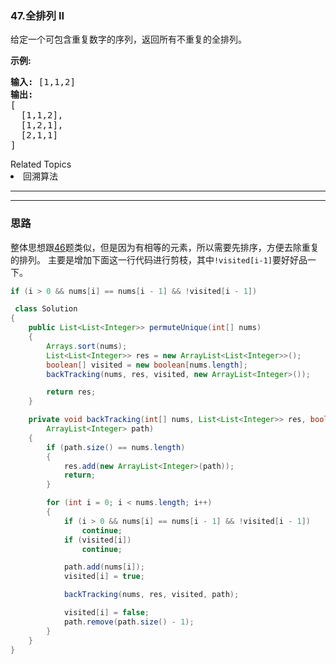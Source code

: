 ### 47.全排列 II
<p>给定一个可包含重复数字的序列，返回所有不重复的全排列。</p>

<p><strong>示例:</strong></p>

<pre><strong>输入:</strong> [1,1,2]
<strong>输出:</strong>
[
  [1,1,2],
  [1,2,1],
  [2,1,1]
]</pre>
<div><div>Related Topics</div><div><li>回溯算法</li></div></div>



---
---


### 思路
整体思想跟[46](./46.全排列.md)题类似，但是因为有相等的元素，所以需要先排序，方便去除重复的排列。
主要是增加下面这一行代码进行剪枝，其中`!visited[i-1]`要好好品一下。
``` java
if (i > 0 && nums[i] == nums[i - 1] && !visited[i - 1])
```
``` java
 class Solution
{
    public List<List<Integer>> permuteUnique(int[] nums)
    {
        Arrays.sort(nums);
        List<List<Integer>> res = new ArrayList<List<Integer>>();
        boolean[] visited = new boolean[nums.length];
        backTracking(nums, res, visited, new ArrayList<Integer>());

        return res;
    }

    private void backTracking(int[] nums, List<List<Integer>> res, boolean[] visited,
        ArrayList<Integer> path)
    {
        if (path.size() == nums.length)
        {
            res.add(new ArrayList<Integer>(path));
            return;
        }

        for (int i = 0; i < nums.length; i++)
        {
            if (i > 0 && nums[i] == nums[i - 1] && !visited[i - 1])
                continue;
            if (visited[i])
                continue;

            path.add(nums[i]);
            visited[i] = true;

            backTracking(nums, res, visited, path);

            visited[i] = false;
            path.remove(path.size() - 1);
        }
    }
}
```